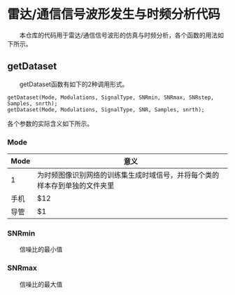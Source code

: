 # 雷达/通信信号波形发生与时频分析代码
&emsp;&emsp;本仓库的代码用于雷达/通信信号波形的仿真与时频分析，各个函数的用法如下所示。
## getDataset
&emsp;&emsp;getDataset函数有如下的2种调用形式。
```
getDataset(Mode, Modulations, SignalType, SNRmin, SNRmax, SNRstep, Samples, snrth);
getDataset(Mode, Modulations, SignalType, SNR, Samples, snrth);
```
各个参数的实际含义如下所示。
### Mode
Mode     | 意义
-------- | -----
1  | 为时频图像识别网络的训练集生成时域信号，并将每个类的样本存到单独的文件夹里
手机  | $12
导管  | $1
### SNRmin
&emsp;&emsp;信噪比的最小值
### SNRmax
&emsp;&emsp;信噪比的最大值
